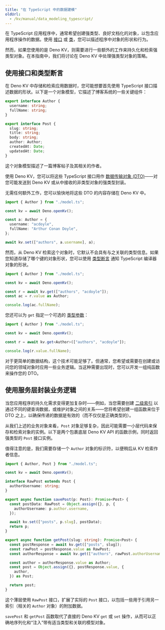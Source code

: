 ```yaml
---
title: "在 TypeScript 中的数据建模"
oldUrl:
  - /kv/manual/data_modeling_typescript/
---
```


<deno-admonition></deno-admonition>

在 TypeScript 应用程序中，通常希望创建强类型、良好文档化的对象，以包含应用程序操作的数据。使用 [接口](https://www.typescriptlang.org/docs/handbook/2/objects.html) 或 [类](https://www.typescriptlang.org/docs/handbook/2/classes.html)，您可以描述程序中对象的形状和行为。

然而，如果您使用的是 Deno KV，则需要进行一些额外的工作来持久化和检索强类型对象。在本指南中，我们将讨论在 Deno KV 中处理强类型对象的策略。

## 使用接口和类型断言

在 Deno KV 中存储和检索应用数据时，您可能想要首先使用 TypeScript 接口描述数据的形状。以下是一个对象模型，它描述了博客系统的一些关键组件：

```ts title="model.ts"
export interface Author {
  username: string;
  fullName: string;
}

export interface Post {
  slug: string;
  title: string;
  body: string;
  author: Author;
  createdAt: Date;
  updatedAt: Date;
}
```

这个对象模型描述了一篇博客帖子及其相关的作者。

使用 Deno KV，您可以将这些 TypeScript 接口用作 [数据传输对象 (DTO)](https://martinfowler.com/bliki/LocalDTO.html)——对您可能发送到 Deno KV 或从中接收的非类型对象的强类型封装。

无需任何额外工作，您可以愉快地将这些 DTO 的内容存储在 Deno KV 中。

```ts
import { Author } from "./model.ts";

const kv = await Deno.openKv();

const a: Author = {
  username: "acdoyle",
  fullName: "Arthur Conan Doyle",
};

await kv.set(["authors", a.username], a);
```

然而，从 Deno KV 检索这个对象时，它默认不会具有与之关联的类型信息。如果您知道存储了哪个键的对象形状，您可以使用 [类型断言](https://www.typescriptlang.org/docs/handbook/2/everyday-types.html#type-assertions) 通知 TypeScript 编译器对象的形状。

```ts
import { Author } from "./model.ts";

const kv = await Deno.openKv();

const r = await kv.get(["authors", "acdoyle"]);
const ac = r.value as Author;

console.log(ac.fullName);
```

您还可以为 `get` 指定一个可选的 [类型参数](https://docs.deno.com/api/deno/~/Deno.Kv.prototype.get)：

```ts
import { Author } from "./model.ts";

const kv = await Deno.openKv();

const r = await kv.get<Author>(["authors", "acdoyle"]);

console.log(r.value.fullName);
```

对于更简单的数据结构，这个技术可能足够了。但通常，您希望或需要在创建或访问您的领域对象时应用一些业务逻辑。当这种需要出现时，您可以开发一组纯函数来操作您的 DTO。

## 使用服务层封装业务逻辑

当您应用程序的持久化需求变得更加复杂时——例如，当您需要创建 [二级索引](./secondary_indexes) 以通过不同的键查询数据，或维护对象之间的关系——您将希望创建一组函数来位于 DTO 之上，以确保传递的数据是有效的（而不仅仅是正确类型的）。

从我们上述的业务对象来看，`Post` 对象足够复杂，因此可能需要一小层代码来保存和检索对象的实例。以下是两个包裹底层 Deno KV API 的函数示例，同时返回强类型的 `Post` 接口实例。

值得注意的是，我们需要存储一个 `Author` 对象的标识符，以便稍后从 KV 检索作者信息。

```ts
import { Author, Post } from "./model.ts";

const kv = await Deno.openKv();

interface RawPost extends Post {
  authorUsername: string;
}

export async function savePost(p: Post): Promise<Post> {
  const postData: RawPost = Object.assign({}, p, {
    authorUsername: p.author.username,
  });

  await kv.set(["posts", p.slug], postData);
  return p;
}

export async function getPost(slug: string): Promise<Post> {
  const postResponse = await kv.get(["posts", slug]);
  const rawPost = postResponse.value as RawPost;
  const authorResponse = await kv.get(["authors", rawPost.authorUsername]);

  const author = authorResponse.value as Author;
  const post = Object.assign({}, postResponse.value, {
    author,
  }) as Post;

  return post;
}
```

这个薄层使用 `RawPost` 接口，扩展了实际的 `Post` 接口，以包括一些用于引用另一索引（相关的 `Author` 对象）的附加数据。

`savePost` 和 `getPost` 函数取代了直接的 Deno KV `get` 或 `set` 操作，从而可以正确地序列化和“注入”带有适当类型和关联的模型对象。